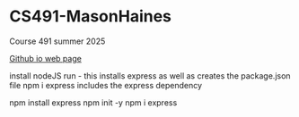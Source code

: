 # CS491-MasonHaines
Course 491 summer 2025 

[Github io web page](https://masonhaines.github.io/CS491-MasonHaines/)

install nodeJS
run - this installs express as well as creates the package.json file
npm i express includes the express dependency

npm install express
npm init -y 
npm i express 

